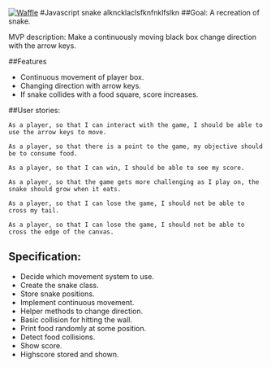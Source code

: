 [![Waffle](https://badge.waffle.io/calveym/snake.png?label=ready&title=Ready)](https://waffle.io/calveym/snake)
#Javascript snake
alkncklaclsfknfnklfslkn
##Goal:
A recreation of snake.

MVP description: Make a continuously moving black box change direction with the arrow keys.

##Features
- Continuous movement of player box.
- Changing direction with arrow keys.
- If snake collides with a food square, score increases.

##User stories:

`As a player, so that I can interact with the game, I should be able to use the arrow keys to move.`

`As a player, so that there is a point to the game, my objective should be to consume food.`

`As a player, so that I can win, I should be able to see my score.`

`As a player, so that the game gets more challenging as I play on, the snake should grow when it eats.`

`As a player, so that I can lose the game, I should not be able to cross my tail.`

`As a player, so that I can lose the game, I should not be able to cross the edge of the canvas.`

## Specification:
- Decide which movement system to use.
- Create the snake class.
- Store snake positions.
- Implement continuous movement.
- Helper methods to change direction.
- Basic collision for hitting the wall.
- Print food randomly at some position.
- Detect food collisions.
- Show score.
- Highscore stored and shown.
